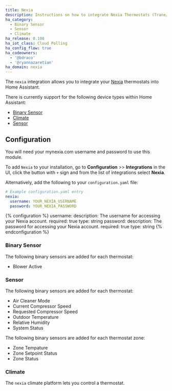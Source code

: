 ```yaml
---
title: Nexia
description: Instructions on how to integrate Nexia Thermostats (Trane/American Standard) into Home Assistant.
ha_category:
  - Binary Sensor
  - Sensor
  - Climate
ha_release: 0.108
ha_iot_class: Cloud Polling
ha_config_flow: true
ha_codeowners:
  - '@bdraco'
  - '@ryannazaretian'
ha_domain: nexia
---
```


The `nexia` integration allows you to integrate your [Nexia](https://mynexia.com/) thermostats into Home Assistant.

There is currently support for the following device types within Home Assistant:

- [Binary Sensor](#binary-sensor)
- [Climate](#climate)
- [Sensor](#sensor)

## Configuration

You will need your mynexia.com username and password to use this module.

To add `Nexia` to your installation, go to **Configuration** >> **Integrations** in the UI, click the button with `+` sign and from the list of integrations select **Nexia**.

Alternatively, add the following to your `configuration.yaml` file:

```yaml
# Example configuration.yaml entry
nexia:
  username: YOUR_NEXIA_USERNAME
  password: YOUR_NEXIA_PASSWORD
```

{% configuration %}
username:
  description: The username for accessing your Nexia account.
  required: true
  type: string
password:
  description: The password for accessing your Nexia account.
  required: true
  type: string
{% endconfiguration %}

### Binary Sensor

The following binary sensors are added for each thermostat:

- Blower Active

### Sensor

The following binary sensors are added for each thermostat:

- Air Cleaner Mode
- Current Compressor Speed
- Requested Compressor Speed
- Outdoor Temperature
- Relative Humidity
- System Status

The following binary sensors are added for each thermostat zone:

- Zone Tempature
- Zone Setpoint Status
- Zone Status

### Climate

The `nexia` climate platform lets you control a thermostat.

